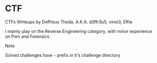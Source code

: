 # CTF

CTFs Writeups by Deffreus Theda, A.K.A. d3ffr3u5, vinni3, Effie

I mainly play on the Reverse Engineering category,
with minor experience on Pwn and Forensics.

> [!NOTE]
> Solved challenges have `~` prefix in it's challenge directory
